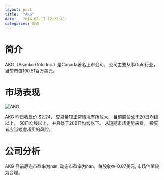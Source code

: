 ```yaml
---
layout: post
title:  "AKG"
date:   2014-02-17 12:21:41
categories: 观点
---
```


# 简介
AKG（Asanko Gold Inc.）是Canada著名上市公司，
公司主要从事Gold行业，当前市值190.51百万美元。

# 市场表现

![AKG](http://finviz.com/chart.ashx?t=AKG&ty=c&ta=1&p=d&s=l)

AKG 昨日收盘价 $2.24，
交易量较正常情况有所放大。
目前股价处于20日均线以上，
50日均线以上，
并且处于200日均线以下。
从短期市场走势来看，
投资者应当考虑超买的风险。

# 公司分析
AKG 目前静态市盈率为nan, 动态市盈率为nan，每股收益-0.07美元,
市场估值较为合理。
